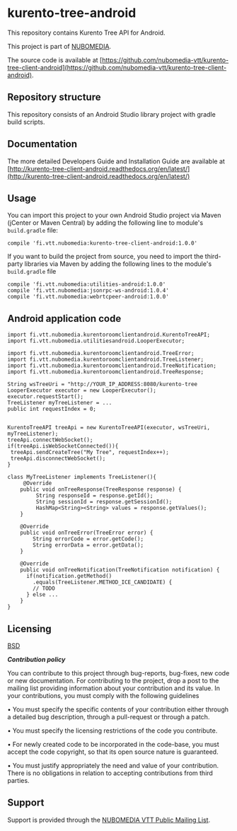kurento-tree-android
=================
This repository contains Kurento Tree API for Android.

This project is part of [NUBOMEDIA](http://www.nubomedia.eu).

The source code is available at [https://github.com/nubomedia-vtt/kurento-tree-client-android](https://github.com/nubomedia-vtt/kurento-tree-client-android).


Repository structure
--------------------
This repository consists of an Android Studio library project with gradle build scripts. 

Documentation
--------
The more detailed Developers Guide and Installation Guide are available at [http://kurento-tree-client-android.readthedocs.org/en/latest/](http://kurento-tree-client-android.readthedocs.org/en/latest/)

Usage
--------

You can import this project to your own Android Studio project via Maven (jCenter or Maven Central) by adding the following line to module's `build.gradle` file:
```
compile 'fi.vtt.nubomedia:kurento-tree-client-android:1.0.0'
```

If you want to build the project from source, you need to import the third-party libraries via Maven by adding the following lines to
the module's `build.gradle` file
```
compile 'fi.vtt.nubomedia:utilities-android:1.0.0'
compile 'fi.vtt.nubomedia:jsonrpc-ws-android:1.0.4'
compile 'fi.vtt.nubomedia:webrtcpeer-android:1.0.0'
```

Android application code
------------------------
```
import fi.vtt.nubomedia.kurentoroomclientandroid.KurentoTreeAPI;
import fi.vtt.nubomedia.utilitiesandroid.LooperExecutor;

import fi.vtt.nubomedia.kurentoroomclientandroid.TreeError;
import fi.vtt.nubomedia.kurentoroomclientandroid.TreeListener;
import fi.vtt.nubomedia.kurentoroomclientandroid.TreeNotification;
import fi.vtt.nubomedia.kurentoroomclientandroid.TreeResponse;

String wsTreeUri = "http://YOUR_IP_ADDRESS:8080/kurento-tree
LooperExecutor executor = new LooperExecutor();
executor.requestStart();
TreeListener myTreeListener = ...
public int requestIndex = 0;


KurentoTreeAPI treeApi = new KurentoTreeAPI(executor, wsTreeUri, myTreeListener);
treeApi.connectWebSocket();
if(treeApi.isWebSocketConnected()){
 treeApi.sendCreateTree("My Tree", requestIndex++);
 treeApi.disconnectWebSocket();
}

```

```
class MyTreeListener implements TreeListener(){
     @Override
    public void onTreeResponse(TreeResponse response) {
         String responseId = response.getId();
         String sessionId = response.getSessionId();
         HashMap<String><String> values = response.getValues();
    }

    @Override
    public void onTreeError(TreeError error) {
        String errorCode = error.getCode();
        String errorData = error.getData();
    }

    @Override
    public void onTreeNotification(TreeNotification notification) {
      if(notification.getMethod()
        .equals(TreeListener.METHOD_ICE_CANDIDATE) {
        // TODO
      } else ...
    }
}
```



Licensing
---------
[BSD](https://github.com/nubomedia-vtt/kurento-tree-client-android/blob/master/LICENSE)

***Contribution policy***

You can contribute to this project through bug-reports, bug-fixes, new code or new documentation. For contributing to the project, drop a post to the mailing list providing information about your contribution and its value. In your contributions, you must comply with the following guidelines

•	You must specify the specific contents of your contribution either through a detailed bug description, through a pull-request or through a patch.

•	You must specify the licensing restrictions of the code you contribute.

•	For newly created code to be incorporated in the code-base, you must accept the code copyright, so that its open source nature is guaranteed.

•	You must justify appropriately the need and value of your contribution. There is no obligations in relation to accepting contributions from third parties.

Support
-------
Support is provided through the [NUBOMEDIA VTT Public Mailing List](https://groups.google.com/forum/#!forum/nubomedia-vtt).

